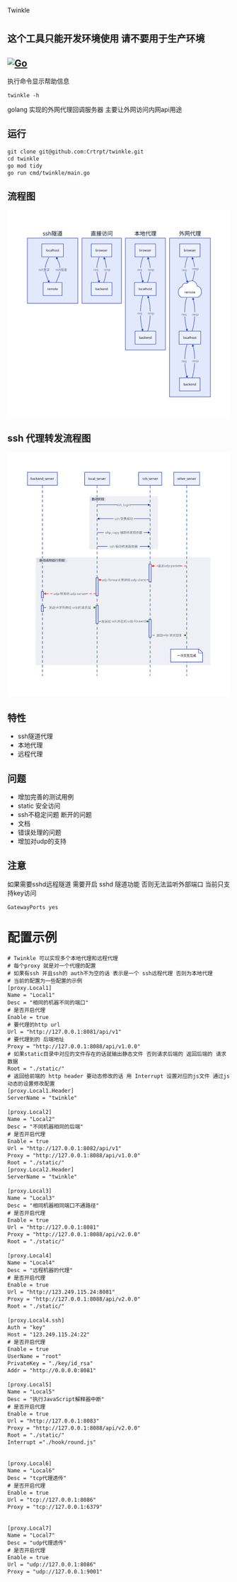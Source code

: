 Twinkle
#
这个工具只能开发环境使用 请不要用于生产环境
---
[![Go](https://github.com/Crtrpt/twinkle/actions/workflows/go.yml/badge.svg)](https://github.com/Crtrpt/twinkle/actions/workflows/go.yml)
---

执行命令显示帮助信息
```
twinkle -h
```
golang 实现的外网代理回调服务器 主要让外网访问内网api用途

## 运行
```golang
git clone git@github.com:Crtrpt/twinkle.git
cd twinkle
go mod tidy
go run cmd/twinkle/main.go
```

## 流程图
![流程图](./flow.svg "工作流程图")

## ssh 代理转发流程图
![流程图](./flow_udp_tunnel.svg "工作流程图")

## 特性
- ssh隧道代理
- 本地代理
- 远程代理

## 问题
- 增加完善的测试用例
- static 安全访问
- ssh不稳定问题 断开的问题
- 文档
- 错误处理的问题
- 增加对udp的支持

## 注意
如果需要sshd远程隧道 需要开启 sshd 隧道功能 否则无法监听外部端口
当前只支持key访问
```
GatewayPorts yes
```

# 配置示例
```
# Twinkle 可以实现多个本地代理和远程代理
# 每个proxy 就是对一个代理的配置
# 如果有ssh 并且ssh的 auth不为空的话 表示是一个 ssh远程代理 否则为本地代理
# 当前的配置为一些配置的示例
[proxy.Local1]
Name = "Local1"
Desc = "相同的机器不同的端口"
# 是否开启代理
Enable = true   
# 要代理的http url
Url = "http://127.0.0.1:8081/api/v1"
# 要代理到的 后端地址
Proxy = "http://127.0.0.1:8088/api/v1.0.0"
# 如果static目录中对应的文件存在的话就输出静态文件 否则请求后端的 返回后端的 请求数据
Root = "./static/"
# 返回给前端的 http header 要动态修改的话 用 Interrupt 设置对应的js文件 通过js动态的设置修改配置
[proxy.Local1.Header]
ServerName = "twinkle"

[proxy.Local2]
Name = "Local2"
Desc = "不同机器相同的后端"
# 是否开启代理
Enable = true   
Url = "http://127.0.0.1:8082/api/v1"
Proxy = "http://127.0.0.1:8088/api/v1.0.0"
Root = "./static/"
[proxy.Local2.Header]
ServerName = "twinkle"

[proxy.Local3]
Name = "Local3"
Desc = "相同机器相同端口不通路径"
# 是否开启代理
Enable = true   
Url = "http://127.0.0.1:8081"
Proxy = "http://127.0.0.1:8088/api/v2.0.0"
Root = "./static/"

[proxy.Local4]
Name = "Local4"
Desc = "远程机器的代理"
# 是否开启代理
Enable = true   
Url = "http://123.249.115.24:8081"
Proxy = "http://127.0.0.1:8088/api/v2.0.0"
Root = "./static/"

[proxy.Local4.ssh]
Auth = "key"
Host = "123.249.115.24:22"
# 是否开启代理
Enable = true   
UserName = "root"
PrivateKey = "./key/id_rsa"
Addr = "http://0.0.0.0:8081"

[proxy.Local5]
Name = "Local5"
Desc = "执行JavaScript解释器中断"
# 是否开启代理
Enable = true   
Url = "http://127.0.0.1:8083"
Proxy = "http://127.0.0.1:8088/api/v2.0.0"
Root = "./static/"
Interrupt ="./hook/round.js"


[proxy.Local6]
Name = "Local6"
Desc = "tcp代理透传"
# 是否开启代理
Enable = true   
Url = "tcp://127.0.0.1:8086"
Proxy = "tcp://127.0.0.1:6379"


[proxy.Local7]
Name = "Local7"
Desc = "udp代理透传"
# 是否开启代理
Enable = true   
Url = "udp://127.0.0.1:8086"
Proxy = "udp://127.0.0.1:9001"
```

